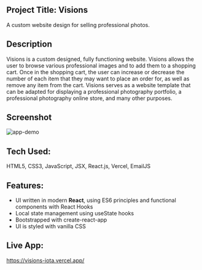 ## Project Title: Visions
A custom website design for selling professional photos. 

## Description
Visions is a custom designed, fully functioning website. Visions allows the user to browse various professional images and to add them to a shopping cart. Once in the shopping cart, the user can increase or decrease the number of each item that they may want to place an order for, as well as remove any item from the cart. Visions serves as a website template that can be adapted for displaying a professional photography portfolio, a professional photography online store, and many other purposes. 

## Screenshot
![app-demo](/images/visions.demo.gif)


## Tech Used:
HTML5, CSS3, JavaScript, JSX, React.js, Vercel, EmailJS

## Features: 
* UI written in modern __React__, using ES6 principles and functional components with React Hooks
* Local state management using useState hooks
* Bootstrapped with create-react-app
* UI is styled with vanilla CSS

## Live App: 
https://visions-iota.vercel.app/

